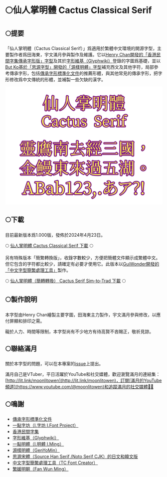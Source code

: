# 🌕仙人掌明體 Cactus Classical Serif

## 🌕提要

「仙人掌明體（Cactus Classical Serif）」爲適用於繁體中文環境的開源字型，主要製作者爲田海東，宇文滿月參與製作及維護。它以[Henry Chan開發的「香港民間字集傳承字形版」字型](https://github.com/hfhchan/hkcs)及其於[字形維基（Glyphwiki）](https://glyphwiki.org/wiki/User:hkcs)登錄的字圖爲基礎，並以[But Ko基於「思源字型」開發的「源樣明體」字型](https://github.com/ButTaiwan/genyo-font/)補充西文及其他字符，局部參考傳承字形，包括[傳承字形標準化文件](https://github.com/ichitenfont/inheritedglyphs)的推薦形體，與其他常見的傳承字形，把字形修改爲中文傳統的形體，並補製一些欠缺的漢字。

![示範文字](img/img01.png)

## 🌕下載

目前最新版本爲1.000版，發佈於2024年4月23日。

🌕 [仙人掌明體 Cactus Classical Serif 下載](fonts/CactusClassicalSerif.ttf) 🌕

另有特殊版本「簡繁轉換版」，收錄字數較少，方便把簡體文件顯示成繁體中文。但它包含的字符都比較少，請確定有必要才使用它。此版本以[GuiWonder開發的「中文字型簡繁處理工具」](https://github.com/GuiWonder/TCFontCreator)製作。

🌕 [仙人掌明體（簡轉轉換） Cactus Serif Sim-to-Trad 下載](fonts/CactusSerifSimtoTrad.ttf) 🌕

## 🌕製作說明

本字型由Henry Chan繪製主要字圖，田海東主力製作，宇文滿月參與修改，以應付屏顯和排印之需。

礙於人力、時間等限制，本字型尚有不少地方有待高賢不吝賜正，敬祈見諒。

## 🌕聯絡滿月
關於本字型的問題，可以在本專案的[issue](https://github.com/MoonlitOwen/CactusSerif/issues)上提出。

滿月自己是VTuber，平日活躍於YouTube和社交媒體，歡迎瀏覽滿月的連結集：[http://lit.link/moonlitowen](http://lit.link/moonlitowen)，訂閱[滿月的YouTube頻道](https://www.youtube.com/@moonlitowen)和追蹤滿月的社交媒體💛💜

## 🌕鳴謝
* [傳承字形標準化文件](https://github.com/ichitenfont/inheritedglyphs)
* [一點字坊（I.字坊 I.Font Project）](https://github.com/ichitenfont)
* [香港民間字集](https://github.com/hfhchan/hkcs)
* [字形維基（Glyphwiki）](https://glyphwiki.org/wiki/User:hkcs)
* [一點明體（I.明體 I.Ming）](https://github.com/ichitenfont/I.Ming)
* [源樣明體（GenYoMin）](https://github.com/ButTaiwan/genyo-font/)
* [思源宋體（Source Han Serif /Noto Serif CJK）的日文和韓文版](https://github.com/adobe-fonts/source-han-serif/)
* [中文字型簡繁處理工具（TC Font Creator）](https://github.com/GuiWonder/TCFontCreator)
* [繁媛明朝（Fan Wun Ming）](https://github.com/ayaka14732/FanWunMing)